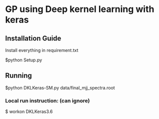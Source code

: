 # GP using Deep kernel learning with keras

## Installation Guide
 Install everything in requirement.txt
 
$python Setup.py

## Running 
$python DKLKeras-SM.py data/final_mjj_spectra.root


### Local run instruction: (can ignore)
$ workon DKLKeras3.6

